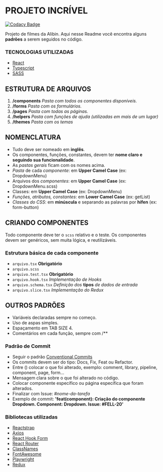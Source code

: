 # PROJETO INCRÍVEL

[![Codacy Badge](https://api.codacy.com/project/badge/Grade/3450a6e0a02f4b7b99afb4d02fff38f6)](https://app.codacy.com/gh/giufiorenzano/empol?utm_source=github.com&utm_medium=referral&utm_content=giufiorenzano/empol&utm_campaign=Badge_Grade_Settings)

Projeto de filmes da Alibin.
Aqui nesse Readme você encontra alguns **padrões** a serem seguidos no código.

### TECNOLOGIAS UTILIZADAS

 - [React](https://reactjs.org/)
 - [Typescript](https://www.typescriptlang.org/)
 - [SASS](https://sass-lang.com/documentation)

## ESTRUTURA DE ARQUIVOS
 1. **/components** *Pasta com todos os componentes disponíveis.*
 2. **/forms** *Pasta com os formulários.*
 3. **/pages** *Pasta com todas as páginas.*
 4. **/helpers** *Pasta com funções de ajuda (utilizadas em mais de um lugar)*
 5. **/themes** *Pasta com os temas*


## NOMENCLATURA
 - Tudo deve ser nomeado em **inglês**.
 - Os componentes, funções, constantes, devem ter **nome claro e seguindo sua funcionalidade**.
 - As *pastas gerais* ficam com os nomes acima.
 - *Pasta* de cada *componente*: em **Upper Camel Case** (ex: DropdownMenu)
 - Arquivos dos *componentes*: em **Upper Camel Case** (ex: DropdownMenu.scss)
 - Classes: em **Upper Camel Case** (ex: DropdownMenu)
 - *Funções, atributos, constantes*: em **Lower Camel Case** (ex: getList)
 - *Classes do CSS*: em **minúscula** e separando as palavras por **hífen** (ex: form-button)


## CRIANDO COMPONENTES
Todo componente deve ter o ```scss``` relativo e o teste.
Os componentes devem ser genéricos, sem muita lógica, e reutilizáveis.

### Estrutura básica de cada componente
- ```arquivo.tsx```  **Obrigatório**
- ```arquivo.scss```
- ```arquivo.test.tsx``` **Obrigatório**
- ```arquivo.hook.tsx``` *Implementação de Hooks*
- ```arquivo.schema.tsx``` *Definição dos* **tipos** *de dados de entrada*
-  ```arquivo.slice.tsx``` *Implementação do Redux*


## OUTROS PADRÕES
 - Variáveis declaradas sempre no começo.
 - Uso de aspas simples.
 - Espaçamento em TAB SIZE 4.
 - Comentários em cada função, sempre com /**

### Padrão de Commit
- Seguir o padrão [Conventional Commits](https://www.conventionalcommits.org/en/v1.0.0/)
- Os commits devem ser do tipo: Docs, Fix, Feat ou Refactor.
- Entre () colocar o que foi alterado, exemplo: comment, library, pipeline, component, page, form...
- Mensagem clara sobre o que foi alterado no código.
- Colocar componente específico ou página específica que foram alterados.
- Finalizar com Issue: #*nome-da-tarefa*
- Exemplo de commit: **'feat(component): Criação do componente Dropdown. Component: Dropdown. Issue: #FELL-20'**

### Bibliotecas utilizadas
 - [Reactstrap](https://reactstrap.github.io/)
 - [Axios](https://axios-http.com/)
 - [React Hook Form](https://react-hook-form.com/ts)
 - [React Router](https://reactrouter.com/web/guides/quick-start)
 - [ClassNames](https://www.npmjs.com/package/classnames)
 - [FontAwesome](https://fontawesome.com/v5.15/how-to-use/on-the-web/using-with/react)
 - [Playwright](https://playwright.dev/docs/intro)
 - [Redux](https://redux.js.org/introduction/getting-started)
